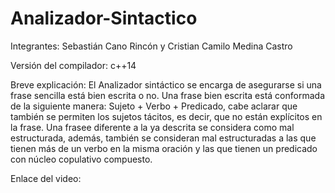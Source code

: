 # Analizador-Sintactico
Integrantes: Sebastián Cano Rincón y Cristian Camilo Medina Castro

Versión del compilador: c++14

Breve explicación: El Analizador sintáctico se encarga de asegurarse si una frase sencilla está bien escrita o no. Una frase bien escrita está conformada de la siguiente manera: Sujeto + Verbo + Predicado, cabe aclarar que también se permiten los sujetos tácitos, es decir, que no están explícitos en la frase. Una frasee diferente a la ya descrita se considera como mal estructurada, además, también se consideran mal estructuradas a las que tienen más de un verbo en la misma oración y las que tienen un predicado con núcleo copulativo compuesto.

Enlace del video:

